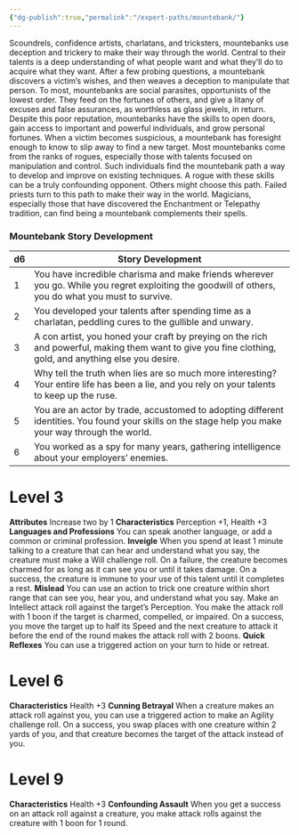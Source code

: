 ```yaml
---
{"dg-publish":true,"permalink":"/expert-paths/mountebank/"}
---
```


Scoundrels, confidence artists, charlatans, and tricksters, mountebanks use deception and trickery to make their way through the world. Central to their talents is a deep understanding of what people want and what they’ll do to acquire what they want. After a few probing questions, a mountebank discovers a victim’s wishes, and then weaves a deception to manipulate that person.
To most, mountebanks are social parasites, opportunists of the lowest order. They feed on the fortunes of others, and give a litany of excuses and false assurances, as worthless as glass jewels, in return. Despite this poor reputation, mountebanks have the skills to open doors, gain access to important and powerful individuals, and grow personal fortunes. When a victim becomes suspicious, a mountebank has foresight enough to know to slip away to find a new target.
Most mountebanks come from the ranks of rogues, especially those with talents focused on manipulation and control. Such individuals find the mountebank path a way to develop and improve on existing techniques. A rogue with these skills can be a truly confounding opponent.
Others might choose this path. Failed priests turn to this path to make their way in the world. Magicians, especially those that have discovered the Enchantment or Telepathy tradition, can find being a mountebank complements their spells.
### Mountebank Story Development

| d6  | Story Development                                                                                                                                       |
| --- | ------------------------------------------------------------------------------------------------------------------------------------------------------- |
| 1   | You have incredible charisma and make friends wherever you go. While you regret exploiting the goodwill of others, you do what you must to survive.     |
| 2   | You developed your talents after spending time as a charlatan, peddling cures to the gullible and unwary.                                               |
| 3   | A con artist, you honed your craft by preying on the rich and powerful, making them want to give you fine clothing, gold, and anything else you desire. |
| 4   | Why tell the truth when lies are so much more interesting? Your entire life has been a lie, and you rely on your talents to keep up the ruse.           |
| 5   | You are an actor by trade, accustomed to adopting different identities. You found your skills on the stage help you make your way through the world.    |
| 6   | You worked as a spy for many years, gathering intelligence about your employers’ enemies.                                                               |
# Level 3
**Attributes** Increase two by 1
**Characteristics** Perception +1, Health +3
**Languages and Professions** You can speak another language, or add a common or criminal profession.
**Inveigle** When you spend at least 1 minute talking to a creature that can hear and understand what you say, the creature must make a Will challenge roll. On a failure, the creature becomes charmed for as long as it can see you or until it takes damage. On a success, the creature is immune to your use of this talent until it completes a rest.
**Mislead** You can use an action to trick one creature within short range that can see you, hear you, and understand what you say. Make an Intellect attack roll against the target’s Perception. You make the attack roll with 1 boon if the target is charmed, compelled, or impaired. On a success, you move the target up to half its Speed and the next creature to attack it before the end of the round makes the attack roll with 2 boons.
**Quick Reflexes** You can use a triggered action on your turn to hide or retreat.
# Level 6
**Characteristics** Health +3
**Cunning Betrayal** When a creature makes an attack roll against you, you can use a triggered action to make an Agility challenge roll. On a success, you swap places with one creature within 2 yards of you, and that creature becomes the target of the attack instead of you.
# Level 9
**Characteristics** Health +3
**Confounding Assault** When you get a success on an attack roll against a creature, you make attack rolls against the creature with 1 boon for 1 round.